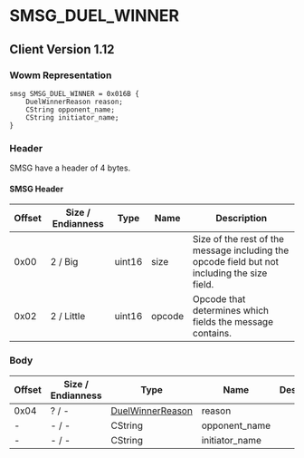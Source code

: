 # SMSG_DUEL_WINNER
## Client Version 1.12

### Wowm Representation
```rust,ignore
smsg SMSG_DUEL_WINNER = 0x016B {
    DuelWinnerReason reason;
    CString opponent_name;
    CString initiator_name;
}
```
### Header
SMSG have a header of 4 bytes.

#### SMSG Header
| Offset | Size / Endianness | Type   | Name   | Description |
| ------ | ----------------- | ------ | ------ | ----------- |
| 0x00   | 2 / Big           | uint16 | size   | Size of the rest of the message including the opcode field but not including the size field.|
| 0x02   | 2 / Little        | uint16 | opcode | Opcode that determines which fields the message contains.|
### Body
| Offset | Size / Endianness | Type | Name | Description |
| ------ | ----------------- | ---- | ---- | ----------- |
| 0x04 | ? / - | [DuelWinnerReason](duelwinnerreason.md) | reason |  |
| - | - / - | CString | opponent_name |  |
| - | - / - | CString | initiator_name |  |
